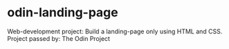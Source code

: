 # odin-landing-page

Web-development project:
Build a landing-page only using HTML and CSS.
Project passed by: The Odin Project